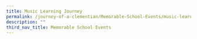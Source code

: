 ```yaml
---
title: Music Learning Journey
permalink: /journey-of-a-clementian/Memorable-School-Events/music-learning-journey/
description: ""
third_nav_title: Memorable School Events
---
```

